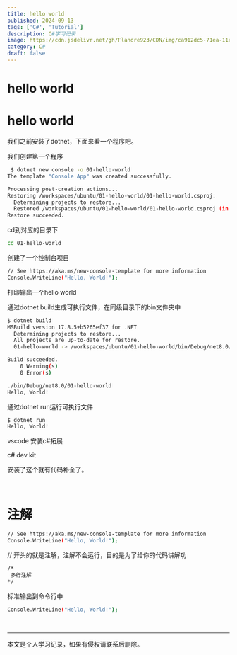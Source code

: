 ```yaml
---
title: hello world
published: 2024-09-13
tags: ['C#', 'Tutorial']
description: C#学习记录
image: https://cdn.jsdelivr.net/gh/Flandre923/CDN/img/ca912dc5-71ea-11ef-a6c2-ba1ea485754b.jpg
category: C#
draft: false
---
```



# hello world

# hello world

我们之前安装了dotnet，下面来看一个程序吧。

我们创建第一个程序

```bash
 $ dotnet new console -o 01-hello-world
The template "Console App" was created successfully.

Processing post-creation actions...
Restoring /workspaces/ubuntu/01-hello-world/01-hello-world.csproj:
  Determining projects to restore...
  Restored /workspaces/ubuntu/01-hello-world/01-hello-world.csproj (in 1.5 sec).
Restore succeeded.
```

cd到对应的目录下

```bash
cd 01-hello-world
```

创建了一个控制台项目

```bash
// See https://aka.ms/new-console-template for more information
Console.WriteLine("Hello, World!");
```

打印输出一个hello world

通过dotnet build生成可执行文件，在同级目录下的bin文件夹中

```bash
$ dotnet build 
MSBuild version 17.8.5+b5265ef37 for .NET
  Determining projects to restore...
  All projects are up-to-date for restore.
  01-hello-world -> /workspaces/ubuntu/01-hello-world/bin/Debug/net8.0/01-hello-world.dll

Build succeeded.
    0 Warning(s)
    0 Error(s)

```

```bash
./bin/Debug/net8.0/01-hello-world 
Hello, World!
```

通过dotnet run运行可执行文件

```bash
$ dotnet run 
Hello, World!
```

vscode 安装c#拓展

c# dev kit

安装了这个就有代码补全了。

‍

# 注解

```bash
// See https://aka.ms/new-console-template for more information
Console.WriteLine("Hello, World!");

```

// 开头的就是注解，注解不会运行，目的是为了给你的代码讲解功

```bash
/* 
 多行注解
*/
```

标准输出到命令行中

```bash
Console.WriteLine("Hello, World!");
```

‍

---
本文是个人学习记录，如果有侵权请联系后删除。
